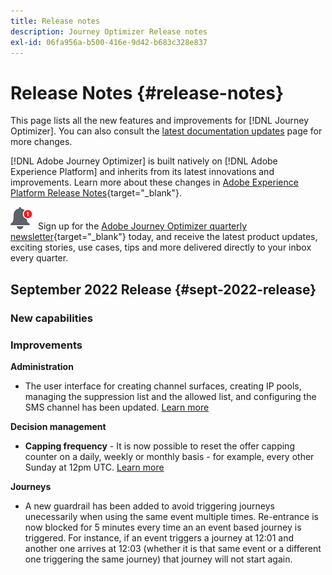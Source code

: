 ```yaml
---
title: Release notes
description: Journey Optimizer Release notes
exl-id: 06fa956a-b500-416e-9d42-b683c328e837
---
```

# Release Notes {#release-notes}

This page lists all the new features and improvements for [!DNL Journey Optimizer]. You can also consult the [latest documentation updates](documentation-updates.md) page for more changes.

[!DNL Adobe Journey Optimizer] is built natively on [!DNL Adobe Experience Platform] and inherits from its latest innovations and improvements. Learn more about these changes in [Adobe Experience Platform Release Notes](https://experienceleague.adobe.com/docs/experience-platform/release-notes/latest.html){target="_blank"}.

![Newsletter](../assets/do-not-localize/nl-icon.png) Sign up for the [Adobe Journey Optimizer quarterly newsletter](https://www.adobe.com/subscription/Adobe_Journey_Optimizer_NL.html){target="_blank"} today, and receive the latest product updates, exciting stories, use cases, tips and more delivered directly to your inbox every quarter.

## September 2022 Release {#sept-2022-release}

### New capabilities

### Improvements

**Administration**

* The user interface for creating channel surfaces, creating IP pools, managing the suppression list and the allowed list, and configuring the SMS channel has been updated. [Learn more](../configuration/get-started-configuration.md)

**Decision management**

* **Capping frequency** - It is now possible to reset the offer capping counter on a daily, weekly or monthly basis - for example, every other Sunday at 12pm UTC. [Learn more](../offers/offer-library/add-constraints.md#capping)

**Journeys**

* A new guardrail has been added to avoid triggering journeys unecessarily when using the same event multiple times. Re-entrance is now blocked for 5 minutes every time an an event based journey is triggered. For instance, if an event triggers a journey at 12:01 and another one arrives at 12:03 (whether it is that same event or a different one triggering the same journey) that journey will not start again.